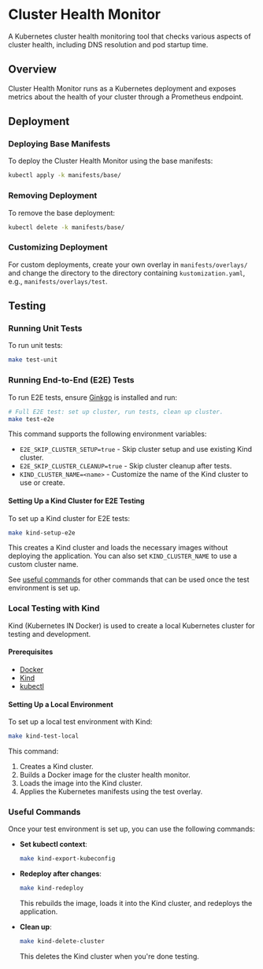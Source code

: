 # Cluster Health Monitor

A Kubernetes cluster health monitoring tool that checks various aspects of cluster health, including DNS resolution and pod startup time.

## Overview

Cluster Health Monitor runs as a Kubernetes deployment and exposes metrics about the health of your cluster through a Prometheus endpoint.

## Deployment

### Deploying Base Manifests

To deploy the Cluster Health Monitor using the base manifests:

```bash
kubectl apply -k manifests/base/
```

### Removing Deployment

To remove the base deployment:

```bash
kubectl delete -k manifests/base/
```

### Customizing Deployment

For custom deployments, create your own overlay in `manifests/overlays/` and change the directory to the directory containing `kustomization.yaml`, e.g., `manifests/overlays/test`.

## Testing

### Running Unit Tests

To run unit tests:

```bash
make test-unit
```

### Running End-to-End (E2E) Tests

To run E2E tests, ensure [Ginkgo](https://onsi.github.io/ginkgo/#getting-started) is installed and run:

```bash
# Full E2E test: set up cluster, run tests, clean up cluster.
make test-e2e
```

This command supports the following environment variables:

- `E2E_SKIP_CLUSTER_SETUP=true` - Skip cluster setup and use existing Kind cluster.
- `E2E_SKIP_CLUSTER_CLEANUP=true` - Skip cluster cleanup after tests.
- `KIND_CLUSTER_NAME=<name>` - Customize the name of the Kind cluster to use or create.

#### Setting Up a Kind Cluster for E2E Testing

To set up a Kind cluster for E2E tests:

```bash
make kind-setup-e2e
```

This creates a Kind cluster and loads the necessary images without deploying the application. You can also set `KIND_CLUSTER_NAME` to use a custom cluster name.

See [useful commands](#useful-commands) for other commands that can be used once the test environment is set up.

### Local Testing with Kind

Kind (Kubernetes IN Docker) is used to create a local Kubernetes cluster for testing and development.

#### Prerequisites

- [Docker](https://www.docker.com/)
- [Kind](https://kind.sigs.k8s.io/docs/user/quick-start/#installation)
- [kubectl](https://kubernetes.io/docs/tasks/tools/)

#### Setting Up a Local Environment

To set up a local test environment with Kind:

```bash
make kind-test-local
```

This command:

1. Creates a Kind cluster.
1. Builds a Docker image for the cluster health monitor.
1. Loads the image into the Kind cluster.
1. Applies the Kubernetes manifests using the test overlay.

### Useful Commands

Once your test environment is set up, you can use the following commands:

- **Set kubectl context**:

  ```bash
  make kind-export-kubeconfig
  ```

- **Redeploy after changes**:

  ```bash
  make kind-redeploy
  ```

  This rebuilds the image, loads it into the Kind cluster, and redeploys the application.

- **Clean up**:

  ```bash
  make kind-delete-cluster
  ```

  This deletes the Kind cluster when you're done testing.
